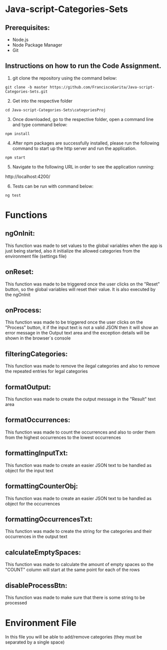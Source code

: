 # Java-script-Categories-Sets

## Prerequisites:

* Node.js
* Node Package Manager
* Git

## Instructions on how to run the Code Assignment.

1. git clone the repository using the command below:

```
git clone -b master https://github.com/FranciscoGarita/Java-script-Categories-Sets.git
```

2. Get into the respective folder

```
cd Java-script-Categories-Sets\categoriesProj
```

3. Once downloaded, go to the respective folder, open a command line and type command below:

```
npm install
```

4. After npm packages are successfully installed, please run the following command to start up the http server and run the application.

```
npm start
```

5. Navigate to the following URL in order to see the application running:

http://localhost:4200/

6. Tests can be run with command below:

```
ng test
```

# Functions

## ngOnInit:
This function was made to set values to the global variables when the app is just being started, also it initialize the allowed categories from the environment file (settings file)

## onReset:
This function was made to be triggered once the user clicks on the "Reset" button, so the global variables will reset their value. It is also executed by the ngOnInit 

## onProcess:
This function was made to be triggered once the user clicks on the "Process" button, it if the input text is not a valid JSON then it will show an error message in the Output text area and the exception details will be shown in the browser´s console

## filteringCategories:
This function was made to remove the ilegal categories and also to remove the repeated entries for legal categories

## formatOutput:
This function was made to create the output message in the "Result" text area

## formatOccurrences:
This function was made to count the occurrences and also to order them from the highest occurrences to the lowest occurrences

## formattingInputTxt:
This function was made to create an easier JSON text to be handled as object for the input text

## formattingCounterObj:
This function was made to create an easier JSON text to be handled as object for the occurrences

## formattingOccurrencesTxt:
This function was made to create the string for the categories and their occurrences in the output text

## calculateEmptySpaces:
This function was made to calculate the amount of empty spaces so the "COUNT" column will start at the same point for each of the rows 

## disableProcessBtn:
This function was made to make sure that there is some string to be processed

# Environment File
In this file you will be able to add/remove categories (they must be separated by a single space) 